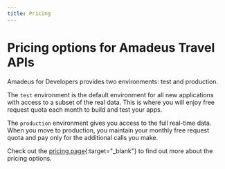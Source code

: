 ```yaml
---
title: Pricing
---
```


# Pricing options for Amadeus Travel APIs

Amadeus for Developers provides two environments: test and production. 

The `test` environment is the default environment for all new applications with access to a subset of the real data. This is where you will enjoy free request quota each month to build and test your apps.

The `production` environment gives you access to the full real-time data. When you move to production, you maintain your monthly free request quota and pay only for the additional calls you make.

Check out the [pricing page](https://developers.amadeus.com/pricing){:target="\_blank"} to find out more about the pricing options.
